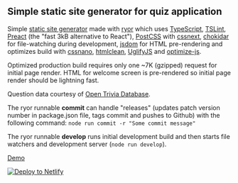 ## Simple static site generator for quiz application

Simple [static site generator](https://www.staticgen.com/about) made with [ryor](https://github.com/ryor/ryor) which uses [TypeScript](https://www.typescriptlang.org/), [TSLint](https://palantir.github.io/tslint/), [Preact](https://github.com/developit/preact) (the "fast 3kB alternative to React"), [PostCSS](https://github.com/postcss/postcss) with [cssnext](https://github.com/MoOx/postcss-cssnext), [chokidar](https://github.com/paulmillr/chokidar) for file-watching during development, [jsdom](https://github.com/tmpvar/jsdom) for HTML pre-rendering and optimizes build with [cssnano](https://github.com/ben-eb/cssnano), [htmlclean](https://github.com/anseki/htmlclean), [UglifyJS](https://github.com/mishoo/UglifyJS2) and [optimize-js](https://github.com/nolanlawson/optimize-js).

Optimized production build requires only one ~7K (gzipped) request for initial page render.  HTML for welcome screen is pre-rendered so initial page render should be lightning fast.

Question data courtesy of [Open Trivia Database](https://opentdb.com/).

The ryor runnable **commit** can handle "releases" (updates patch version number in package.json file, tags commit and pushes to Github) with the following command: `node run commit -r "Some commit message"`

The ryor runnable **develop** runs initial development build and then starts file watchers and development server (`node run develop`).

[Demo](http://quiz-exercise.netlify.com/)

[![Deploy to Netlify](https://www.netlify.com/img/deploy/button.svg)](https://app.netlify.com/start/deploy?repository=https://github.com/movecodemove/quiz-exercise)

